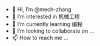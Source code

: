- 👋 Hi, I’m @mech-zhang
- 👀 I’m interested in 机械工程
- 🌱 I’m currently learning 编程
- 💞️ I’m looking to collaborate on ...
- 📫 How to reach me ...

<!---
mech-zhang/mech-zhang is a ✨ special ✨ repository because its `README.md` (this file) appears on your GitHub profile.
You can click the Preview link to take a look at your changes.
--->
